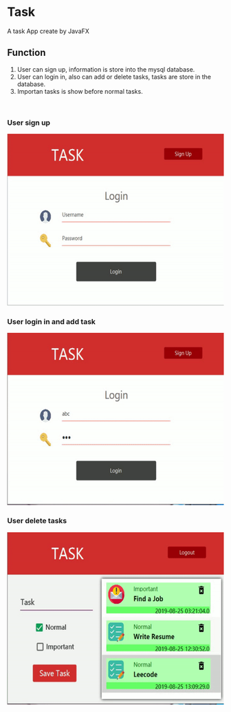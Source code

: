 # Task
A task App create by JavaFX

## Function
1. User can sign up, information is store into the mysql database.
2. User can login in, also can add or delete tasks, tasks are store in the database.
3. Importan tasks is show before normal tasks.

<br>

### User sign up
<img height=400 width=600 src="/gif/signup.gif">

<br>

### User login in and add task
<img height=400 width=600 src="/gif/add.gif">

<br>

### User delete tasks
<img height=400 width=600 src="/gif/delete.gif">
